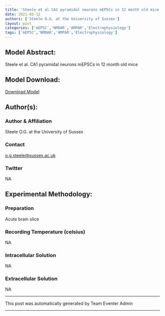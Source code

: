 ```yaml
---
title: 'Steele et al CA1 pyramidal neurons mEPSCs in 12 month old mice'
date: 2021-03-12
authors: ['Steele O.G. at the University of Sussex']
layout: post
categories: ['mEPSC','NMDAR','AMPAR','Electrophysiology']
tags: ['mEPSC','NMDAR','AMPAR','Electrophysiology']
---
```

## Model Abstract:
Steele et al. CA1 pyramidal neurons mEPSCs in 12 month old mice
## Model Download:
[Download Model](https://drive.google.com/file/d/1kRCx4WMgouqPCtFz_o4iSGocUv19Ngre/view?usp=sharing)
## Author(s):
### Author & Affiliation
Steele O.G. at the University of Sussex
### Contact
o.g.steele@sussex.ac.uk
### Twitter
NA
## Experimental Methodology:
### Preparation
Acute brain slice
### Recording Temperature (celsius)
NA
### Intracellular Solution
NA
### Extracellular Solution
NA
***
This post was automatically generated by
Team Eventer Admin
***
